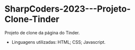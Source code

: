 # SharpCoders-2023---Projeto-Clone-Tinder
Projeto de clone da página do  Tinder.

* Linguagens utilizadas:
  HTML;
  CSS;
  Javascript. 
